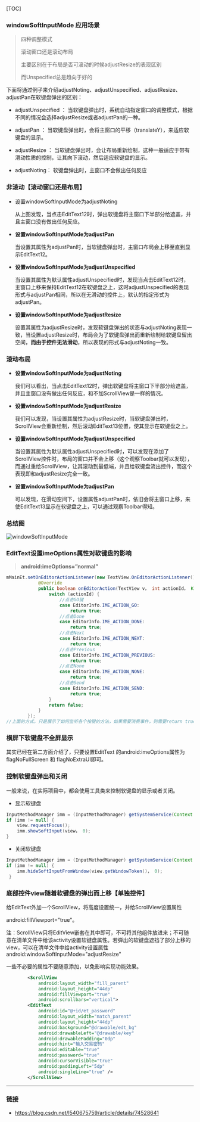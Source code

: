 [TOC]

### windowSoftInputMode 应用场景

> 四种调整模式
>
> 滚动窗口还是滚动布局
>
> 主要区别在于布局是否可滚动的时候adjustResize的表现区别
>
> 而Unspecified总是趋向于好的

下面将通过例子来介绍adjustNoting、adjustUnspecified、adjustResize、adjustPan在软键盘弹出的区别：

- adjustUnspecified ： 当软键盘弹出时，系统自动指定窗口的调整模式，根据不同的情况会选择adjustResize或者adjustPan的一种。

- adjustPan ： 当软键盘弹出时，会将主窗口的平移（translateY），来适应软键盘的显示。

- adjustResize ： 当软键盘弹出时，会让布局重新绘制，这种一般适应于带有滑动性质的控制，让其向下滚动，然后适应软键盘的显示。
- adjustNoting： 软键盘弹出时，主窗口不会做出任何反应



### 非滚动【滚动窗口还是布局】

- 设置windowSoftInputMode为adjustNoting

  从上图发现，当点击EditText12时，弹出软键盘将主窗口下半部分给遮盖，并且主窗口没有做出任何反应。

- **设置windowSoftInputMode为adjustPan**

  当设置其属性为adjustPan时，当软键盘弹出时，主窗口布局会上移至直到显示EditText12。

- **设置windowSoftInputMode为adjustUnspecified**

  当设置其属性为默认属性adjustUnspecified时，发现当点击EditText12时，主窗口上移来保持EditText12在软键盘之上，这时adjustUnspecified的表现形式与adjustPan相同，所以在无滑动的控件上，默认的指定形式为adjustPan。

- **设置windowSoftInputMode为adjustResize**

  设置其属性为adjustResize时，发现软键盘弹出的状态与adjustNoting表现一致，当设置adjustResize时，布局会为了软键盘弹出而重新绘制给软键盘留出空间，**而由于控件无法滑动**，所以表现的形式与adjustNoting一致。



### 滚动布局

- **设置windowSoftInputMode为adjustNoting**

  我们可以看出，当点击EditText12时，弹出软键盘将主窗口下半部分给遮盖，并且主窗口没有做出任何反应，和不加ScrollView是一样的情况。

- **设置windowSoftInputMode为adjustResize**

  我们可以发现，当设置其属性为adjustResize时，当软键盘弹出时，ScrollView会重新绘制，然后滚动EditText13位置，使其显示在软键盘之上。

- **设置windowSoftInputMode为adjustUnspecified**

  当设置其属性为默认属性adjustUnspecified时，可以发现在添加了ScrollView控件时，布局的窗口并不会上移（这个观察Toolbar就可以发现），而通过重绘ScrollView，让其滚动到最低端，并且给软键盘流出控件，而这个表现即和adjustResize完全一致。

- **设置windowSoftInputMode为adjustPan**

  可以发现，在滑动空间下，设置属性adjustPan时，依旧会将主窗口上移，来使EditText13显示在软键盘之上，可以通过观察Toolbar得知。



### 总结图

![windowSoftInputMode](http://r.photo.store.qq.com/psb?/V14L47VC0w3vOf/Mut5eQTfmaKegqgf8uEe5mQ9GZ9DVCVTQfftFhVeUOs!/r/dDABAAAAAAAA)



### EditText设置imeOptions属性对软键盘的影响

> **android:imeOptions=”normal”**

```java
mMainEt.setOnEditorActionListener(new TextView.OnEditorActionListener() {
            @Override
            public boolean onEditorAction(TextView v， int actionId， KeyEvent event) {
                switch (actionId) {
                    //点击GO键
                    case EditorInfo.IME_ACTION_GO:
                        return true;
                    //点击Done
                    case EditorInfo.IME_ACTION_DONE:
                        return true;
                    //点击Next
                    case EditorInfo.IME_ACTION_NEXT:
                        return true;
                    //点击Previous
                    case EditorInfo.IME_ACTION_PREVIOUS:
                        return true;
                    //点击None
                    case EditorInfo.IME_ACTION_NONE:
                        return true;
                    //点击Send
                    case EditorInfo.IME_ACTION_SEND:
                        return true;
                }
                return false;
            }
        });
//上面的方式，只是展示了如何监听各个按键的方法，如果需要消费事件，则需要return true。
```



### 横屏下软键盘不全屏显示

其实已经在第二方面介绍了，只要设置EditText 的android:imeOptions属性为 flagNoFullScreen 和 flagNoExtraUI即可。



### 控制软键盘弹出和关闭

一般来说，在实际项目中，都会使用工具类来控制软键盘的显示或者关闭。

- 显示软键盘

```java
InputMethodManager imm = (InputMethodManager) getSystemService(Context.INPUT_METHOD_SERVICE);
if (imm != null) {
    view.requestFocus();
    imm.showSoftInput(view， 0);
}
```

- 关闭软键盘

```java
InputMethodManager imm = (InputMethodManager) getSystemService(Context.INPUT_METHOD_SERVICE);
if (imm != null) {
    imm.hideSoftInputFromWindow(view.getWindowToken()， 0);
 }
```



### 底部控件view随着软键盘的弹出而上移【单独控件】

给EditText外加一个ScrollView，将高度设置统一，并给ScrollView设置属性

android:fillViewport="true"。

注：ScrollView只将EditView嵌套在其中即可，不可将其他组件放进来；不可随意在清单文件中给该activity设置软键盘属性。若弹出的软键盘遮挡了部分上移的view，可以在清单文件中给activity设置属性
android:windowSoftInputMode="adjustResize"

一些不必要的属性不要随意添加，以免影响实现功能效果。



```xml
		<ScrollView
            android:layout_width="fill_parent"          
            android:layout_height="44dp"
            android:fillViewport="true"
            android:scrollbars="vertical">
        <EditText
            android:id="@+id/et_password"
            android:layout_width="match_parent"
            android:layout_height="44dp"
            android:background="@drawable/edt_bg"
            android:drawableLeft="@drawable/key"
            android:drawablePadding="0dp"
            android:hint="输入交易密码"
            android:editable="true"
            android:password="true"
            android:cursorVisible="true"
            android:paddingLeft="5dp"
            android:singleLine="true" />
        </ScrollView>
```









---

### 链接

- https://blog.csdn.net/l540675759/article/details/74528641